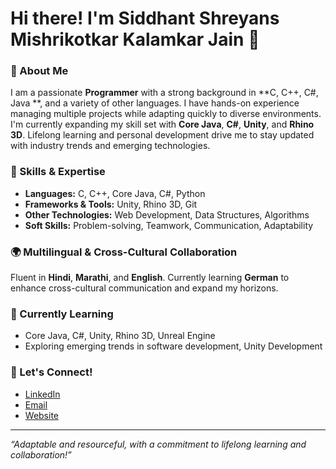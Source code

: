 # Hi there! I'm Siddhant Shreyans Mishrikotkar Kalamkar Jain  👋

### 🚀 About Me
I am a passionate **Programmer** with a strong background in **C, C++, C#, Java **, and a variety of other languages. I have hands-on experience managing multiple projects while adapting quickly to diverse environments. I'm currently expanding my skill set with **Core Java**, **C#**, **Unity**, and **Rhino 3D**. Lifelong learning and personal development drive me to stay updated with industry trends and emerging technologies.

### 🌟 Skills & Expertise
- **Languages:** C, C++, Core Java, C#, Python
- **Frameworks & Tools:** Unity, Rhino 3D, Git
- **Other Technologies:** Web Development, Data Structures, Algorithms
- **Soft Skills:** Problem-solving, Teamwork, Communication, Adaptability

### 🌍 Multilingual & Cross-Cultural Collaboration
Fluent in **Hindi**, **Marathi**, and **English**. Currently learning **German** to enhance cross-cultural communication and expand my horizons.

### 🌱 Currently Learning
- Core Java, C#, Unity, Rhino 3D, Unreal Engine 
- Exploring emerging trends in software development, Unity Development  

### 🤝 Let's Connect!
- [LinkedIn](https://linkedin.com/in/your-linkedin)
- [Email](mishrikotkar.siddhant@gmail.com)
- [Website](https://sidddhantjain.github.io/Siddhant_Website/)
---

_“Adaptable and resourceful, with a commitment to lifelong learning and collaboration!”_

<!--
**SidddhantJain/SidddhantJain** is a ✨ _special_ ✨ repository because its `README.md` (this file) appears on your GitHub profile.

Here are some ideas to get you started:

- 🔭 I’m currently working on ...
- 🌱 I’m currently learning ...
- 👯 I’m looking to collaborate on ...
- 🤔 I’m looking for help with ...
- 💬 Ask me about ...
- 📫 How to reach me: ...
- 😄 Pronouns: ...
- ⚡ Fun fact: ...
-->

